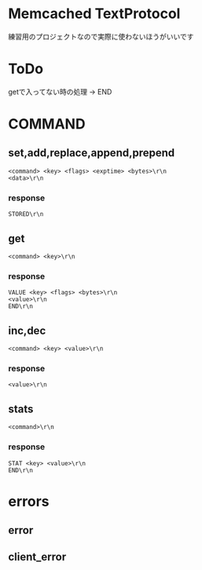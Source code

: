 Memcached TextProtocol
======================
練習用のプロジェクトなので実際に使わないほうがいいです

# ToDo
getで入ってない時の処理 -> END


# COMMAND

## set,add,replace,append,prepend

```
<command> <key> <flags> <exptime> <bytes>\r\n
<data>\r\n
```

### response

```
STORED\r\n
```

## get

```
<command> <key>\r\n
```

### response

```
VALUE <key> <flags> <bytes>\r\n
<value>\r\n
END\r\n
```

## inc,dec

```
<command> <key> <value>\r\n
```

### response

```
<value>\r\n
```

## stats

```
<command>\r\n
```

### response

```
STAT <key> <value>\r\n
END\r\n
```

# errors

## error

## client_error

